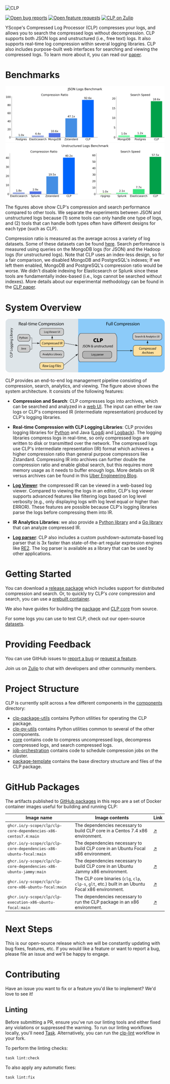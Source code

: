 <img alt="CLP" src="https://yscope.com/img/clp-logo.png" width="300"/>

[![Open bug reports](https://img.shields.io/github/issues/y-scope/clp/bug?label=bugs)](https://github.com/y-scope/clp/issues?q=is%3Aissue+is%3Aopen+label%3Abug)
[![Open feature requests](https://img.shields.io/github/issues/y-scope/clp/enhancement?label=feature-requests)](https://github.com/y-scope/clp/issues?q=is%3Aissue+is%3Aopen+label%3Aenhancement)
[![CLP on Zulip](https://img.shields.io/badge/zulip-yscope--clp%20chat-1888FA?logo=zulip)](https://yscope-clp.zulipchat.com/) 

YScope's Compressed Log Processor (CLP) compresses your logs, and allows you to search the compressed
logs without decompression. CLP supports both JSON logs and unstructured (i.e., free text) logs. It 
also supports real-time log compression within several logging libraries. CLP also includes 
purpose-built web interfaces for searching and viewing the compressed logs. 
To learn more about it, you can read our 
[paper](https://www.usenix.org/system/files/osdi21-rodrigues.pdf).

# Benchmarks

![CLP Benchmark on JSON Logs](docs/img/clp-json-benchmark.png)
![CLP Benchmark on Unstructured Logs](docs/img/clp-unstructured-benchmark.png)

The figures above show CLP's compression and search performance compared to other tools. We separate
the experiments between JSON and unstructured logs because (1) some tools can only handle one type of
logs, and (2) tools that can handle both types often have different designs for each type (such as CLP). 

Compression ratio is measured as the average across a variety of log datasets. Some of these datasets
can be found [here](docs/Datasets.md). Search performance is measured using queries on the MongoDB logs
(for JSON) and the Hadoop logs (for unstructured logs). Note that CLP uses an index-less design, so for
a fair comparison, we disabled MongoDB and PostgreSQL's indexes; If we left them enabled, MongoDB and
PostgreSQL's compression ratio would be worse. We didn't disable indexing for Elasticsearch or Splunk
since these tools are fundamentally index-based (i.e., logs cannot be searched without indexes).
More details about our experimental methodology can be found in the 
[CLP paper](https://www.usenix.org/system/files/osdi21-rodrigues.pdf).

# System Overview

![CLP systems overview](docs/img/clp-complete-solution.png)

CLP provides an end-to-end log management pipeline consisting of compression, search, analytics, and
viewing. The figure above shows the system architecture. It consists of the following features:

- **Compression and Search**: CLP compresses logs into archives, which can be searched and analyzed in a 
  [web UI](components/webui). The input can either be raw logs
  or CLP's compressed IR (intermediate representation) produced by CLP's logging libraries.

- **Real-time Compression with CLP Logging Libraries**: CLP provides logging libraries for 
  [Python](https://github.com/y-scope/clp-loglib-py) and Java ([Log4j](https://github.com/y-scope/log4j1-appenders) 
  and [Logback](https://github.com/y-scope/logback-appenders)). The logging libraries compress logs in
  real-time, so only compressed logs are written to disk or transmitted over the network. The compressed
  logs use CLP's intermediate representation (IR) format which achieves a higher compression ratio
  than general purpose compressors like Zstandard. Compressing IR into archives can further double the
  compression ratio and enable global search, but this requires more memory usage as it needs to buffer
  enough logs. More details on IR versus archives can be found in this [Uber Engineering Blog](https://www.uber.com/en-US/blog/reducing-logging-cost-by-two-orders-of-magnitude-using-clp).

- **[Log Viewer](https://github.com/y-scope/yscope-log-viewer)**: the compressed IR can be viewed in a 
  web-based log viewer. Compared to viewing the logs in an editor, CLP's log viewer supports advanced 
  features like filtering logs based on log level verbosity (e.g., only displaying logs with log level
  equal or higher than ERROR). These features are possible because CLP's logging libraries parse the
  logs before compressing them into IR. 

- **IR Analytics Libraries**: we also provide a [Python library](https://github.com/y-scope/clp-ffi-py)
  and a [Go library](https://github.com/y-scope/clp-ffi-go) that can analyze compressed IR.
 
- **[Log parser](https://github.com/y-scope/log-surgeon)**: CLP also includes a custom 
  pushdown-automata-based log parser that is 3x faster than state-of-the-art regular expression engines
  like [RE2](https://github.com/google/re2). The log parser is available as a library that can be used 
  by other applications. 

# Getting Started

You can download a [release package](https://github.com/y-scope/clp/releases) which includes support
for distributed compression and search. Or, to quickly try CLP's *core* compression and search, you
can use a [prebuilt container](docs/core/clp-core-container.md).

We also have guides for building the [package](docs/Building.md) and
[CLP core](components/core/README.md) from source.

For some logs you can use to test CLP, check out our open-source 
[datasets](docs/Datasets.md).

# Providing Feedback

You can use GitHub issues to [report a bug](https://github.com/y-scope/clp/issues/new?assignees=&labels=bug&template=bug-report.yml) 
or [request a feature](https://github.com/y-scope/clp/issues/new?assignees=&labels=enhancement&template=feature-request.yml).

Join us on [Zulip](https://yscope-clp.zulipchat.com/) to chat with developers 
and other community members.

# Project Structure

CLP is currently split across a few different components in the [components](components) 
directory:

* [clp-package-utils](components/clp-package-utils) contains Python utilities
  for operating the CLP package.
* [clp-py-utils](components/clp-py-utils) contains Python utilities common to several of the 
  other components.
* [core](components/core) contains code to compress uncompressed logs, decompress compressed 
  logs, and search compressed logs.
* [job-orchestration](components/job-orchestration) contains code to schedule compression jobs on
  the cluster.
* [package-template](components/package-template) contains the base directory structure and files of the 
  CLP package.

# GitHub Packages

The artifacts published to [GitHub packages][1] in this repo are a set of Docker container images
useful for building and running CLP:

| Image name                                                        | Image contents                                                                                       | Link   |
|-------------------------------------------------------------------|------------------------------------------------------------------------------------------------------|--------|
| `ghcr.io/y-scope/clp/clp-core-dependencies-x86-centos7.4:main`    | The dependencies necessary to build CLP core in a Centos 7.4 x86 environment.                        | [↗][2] |
| `ghcr.io/y-scope/clp/clp-core-dependencies-x86-ubuntu-focal:main` | The dependencies necessary to build CLP core in an Ubuntu Focal x86 environment.                     | [↗][3] |
| `ghcr.io/y-scope/clp/clp-core-dependencies-x86-ubuntu-jammy:main` | The dependencies necessary to build CLP core in an Ubuntu Jammy x86 environment.                     | [↗][4] |
| `ghcr.io/y-scope/clp/clp-core-x86-ubuntu-focal:main`              | The CLP core binaries (`clg`, `clp`, `clp-s`, `glt`, etc.) built in an Ubuntu Focal x86 environment. | [↗][5] |
| `ghcr.io/y-scope/clp/clp-execution-x86-ubuntu-focal:main`         | The dependencies necessary to run the CLP package in an x86 environment.                             | [↗][6] |

# Next Steps

This is our open-source release which we will be constantly updating with bug fixes, features, etc.
If you would like a feature or want to report a bug, please file an issue and we'll be happy to engage.

# Contributing

Have an issue you want to fix or a feature you'd like to implement? We'd love to see it!

## Linting

Before submitting a PR, ensure you've run our linting tools and either fixed any violations or
suppressed the warning. To run our linting workflows locally, you'll need [Task][7]. Alternatively,
you can run the [clp-lint](.github/workflows/clp-lint.yaml) workflow in your fork.

To perform the linting checks:

```shell
task lint:check
```

To also apply any automatic fixes:

```shell
task lint:fix
```

[1]: https://github.com/orgs/y-scope/packages?repo_name=clp
[2]: https://github.com/y-scope/clp/pkgs/container/clp%2Fclp-core-dependencies-x86-centos7.4
[3]: https://github.com/y-scope/clp/pkgs/container/clp%2Fclp-core-dependencies-x86-ubuntu-focal
[4]: https://github.com/y-scope/clp/pkgs/container/clp%2Fclp-core-dependencies-x86-ubuntu-jammy
[5]: https://github.com/y-scope/clp/pkgs/container/clp%2Fclp-core-x86-ubuntu-focal
[6]: https://github.com/y-scope/clp/pkgs/container/clp%2Fclp-execution-x86-ubuntu-focal
[7]: https://taskfile.dev/
